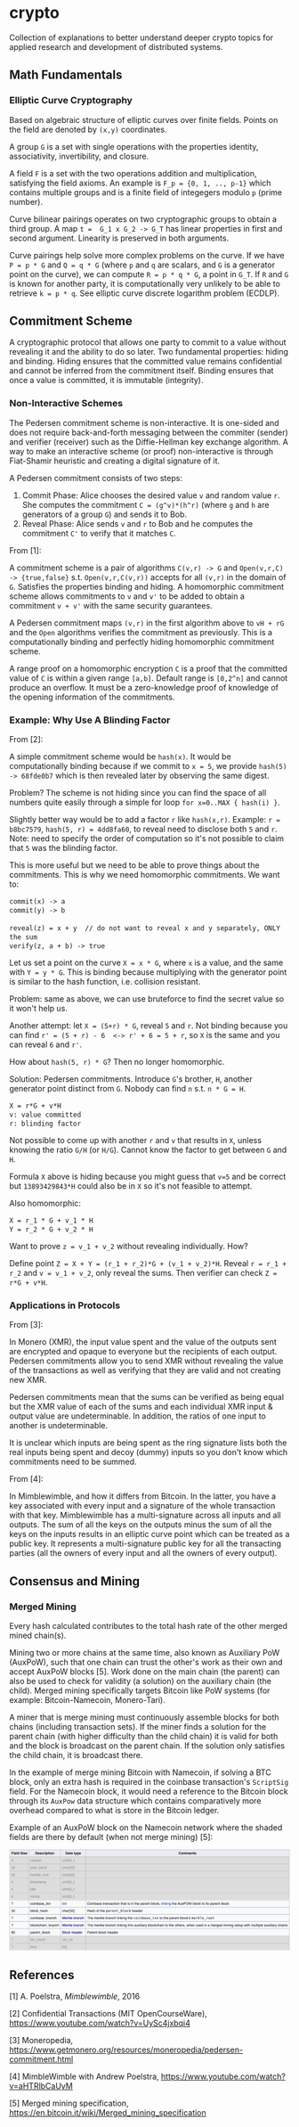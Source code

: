 # crypto

Collection of explanations to better understand deeper crypto topics for applied research and development of distributed systems.

## Math Fundamentals

### Elliptic Curve Cryptography

Based on algebraic structure of elliptic curves over finite fields. Points on the field are denoted by `(x,y)` coordinates.

A group `G` is a set with single operations with the properties identity, associativity, invertibility, and closure.

A field `F` is a set with the two operations addition and multiplication, satisfying the field axioms. An example is `F_p = {0, 1, .., p-1}` which contains multiple groups and is a finite field of integegers modulo `p` (prime number).

Curve bilinear pairings operates on two cryptographic groups to obtain a third group. A map `t =  G_1 x G_2 -> G_T` has linear properties in first and second argument. Linearity is preserved in both arguments.

Curve pairings help solve more complex problems on the curve. If we have `P = p * G` and `Q = q * G` (where `p` and `q` are scalars, and `G` is a generator point on the curve), we can compute `R = p * q * G`, a point in `G_T`. If `R` and `G` is known for another party, it is computationally very unlikely to be able to retrieve `k = p * q`. See elliptic curve discrete logarithm problem (ECDLP).


## Commitment Scheme

A cryptographic protocol that allows one party to commit to a value without revealing it and the ability to do so later. Two fundamental properties: hiding and binding. Hiding ensures that the committed value remains confidential and cannot be inferred from the commitment itself. Binding ensures that once a value is committed, it is immutable (integrity).

### Non-Interactive Schemes

The Pedersen commitment scheme is non-interactive. It is one-sided and does not require back-and-forth messaging between the commiter (sender) and verifier (receiver) such as the Diffie-Hellman key exchange algorithm. A way to make an interactive scheme (or proof) non-interactive is through Fiat-Shamir heuristic and creating a digital signature of it.

A Pedersen commitment consists of two steps:
1. Commit Phase: Alice chooses the desired value `v` and random value `r`. She computes the commitment `C = (g^v)*(h^r)` (where `g` and `h` are generators of a group `G`) and sends it to Bob.
2. Reveal Phase: Alice sends `v` and `r` to Bob and he computes the commitment `C'` to verify that it matches `C`.

From [1]:

A commitment scheme is a pair of algorithms `C(v,r) -> G` and  `Open(v,r,C) -> {true,false}` s.t. `Open(v,r,C(v,r))` accepts for all `(v,r)` in the domain of `G`. Satisfies the properties binding and hiding. A homomorphic commitment scheme allows commitments to `v` and `v'` to be added to obtain a commitment `v + v'` with the same security guarantees.

A Pedersen commitment maps `(v,r)` in the first algorithm above to `vH + rG` and the `Open` algorithms verifies the commitment as previously. This is a computationally binding and perfectly hiding homomorphic commitment scheme.

A range proof on a homomorphic encryption `C` is a proof that the committed value of `C` is within a given range `[a,b]`. Default range is `[0,2^n]` and cannot produce an overflow. It must be a zero-knowledge proof of knowledge of the opening information of the commitments.

### Example: Why Use A Blinding Factor

From [2]:

A simple commitment scheme would be `hash(x)`. It would be computationally binding because if we commit to `x = 5`, we provide `hash(5) -> 68fde0b7` which is then revealed later by observing the same digest.

Problem? The scheme is not hiding since you can find the space of all numbers quite easily through a simple for loop `for x=0..MAX { hash(i) }`.

Slightly better way would be to add a factor `r` like `hash(x,r)`. Example: `r = b8bc7579`, `hash(5, r) = 4dd8fa60`, to reveal need to disclose both `5` and `r`. Note: need to specify the order of computation so it's not possible to claim that `5` was the blinding factor.

This is more useful but we need to be able to prove things about the commitments. This is why we need homomorphic commitments. We want to:
```
commit(x) -> a
commit(y) -> b

reveal(z) = x + y  // do not want to reveal x and y separately, ONLY the sum
verify(z, a + b) -> true
```

Let us set a point on the curve `X = x * G`, where `x` is a value, and the same with `Y = y * G`. This is binding because multiplying with the generator point is similar to the hash function, i.e. collision resistant.

Problem: same as above, we can use bruteforce to find the secret value so it won't help us.

Another attempt: let `X = (5+r) * G`, reveal `5` and `r`. Not binding because you can find `r' = (5 + r) - 6  <-> r' + 6 = 5 + r`, so `X` is the same and you can reveal `6` and `r'`.

How about `hash(5, r) * G`? Then no longer homomorphic.

Solution: Pedersen commitments. Introduce `G`'s brother, `H`, another generator point distinct from `G`. Nobody can find `n` s.t. `n * G = H`.
```
X = r*G + v*H 
v: value committed
r: blinding factor
```

Not possible to come up with another `r` and `v` that results in `X`, unless knowing the ratio `G/H` (or `H/G`). Cannot know the factor to get between `G` and `H`.

Formula `X` above is hiding because you might guess that `v=5` and be correct but `13893429843*H` could also be in `X` so it's not feasible to attempt.

Also homomorphic:

```
X = r_1 * G + v_1 * H
Y = r_2 * G + v_2 * H
```

Want to prove `z = v_1 + v_2` without revealing individually. How?

Define point `Z = X + Y = (r_1 + r_2)*G + (v_1 + v_2)*H`. Reveal `r = r_1 + r_2` and `v = v_1 + v_2`, only reveal the sums. Then verifier can check `Z = r*G + v*H`.


### Applications in Protocols

From [3]:

In Monero (XMR), the input value spent and the value of the outputs sent are encrypted and opaque to everyone but the recipients of each output. Pedersen commitments allow you to send XMR without revealing the value of the transactions as well as verifying that they are valid and not creating new XMR.

Pedersen commitments mean that the sums can be verified as being equal but the XMR value of each of the sums and each individual XMR input & output value are undeterminable. In addition, the ratios of one input to another is undeterminable.

It is unclear which inputs are being spent as the ring signature lists both the real inputs being spent and decoy (dummy) inputs so you don't know which commitments need to be summed.

From [4]:

In Mimblewimble, and how it differs from Bitcoin. In the latter, you have a key associated with every input and a signature of the whole transaction with that key. Mimblewimble has a multi-signature across all inputs and all outputs. The sum of all the keys on the outputs minus the sum of all the keys on the inputs results in an elliptic curve point which can be treated as a public key. It represents a multi-signature public key for all the transacting parties (all the owners of every input and all the owners of every output).

## Consensus and Mining

### Merged Mining

Every hash calculated contributes to the total hash rate of the other merged mined chain(s).

Mining two or more chains at the same time, also known as Auxiliary PoW (AuxPoW), such that one chain can trust the other's work as their own and accept AuxPoW blocks [5]. Work done on the main chain (the parent) can also be used to check for validity (a solution) on the auxiliary chain (the child). Merged mining specifically targets Bitcoin like PoW systems (for example: Bitcoin-Namecoin, Monero-Tari).

A miner that is merge mining must continuously assemble blocks for both chains (including transaction sets). If the miner finds a solution for the parent chain (with higher difficulty than the child chain) it is valid for both and the block is broadcast on the parent chain. If the solution only satisfies the child chain, it is broadcast there. 

In the example of merge mining Bitcoin with Namecoin, if solving a BTC block, only an extra hash is required in the coinbase transaction's `ScriptSig` field. For the Namecoin block, it would need a reference to the Bitcoin block through its `AuxPow` data structure which contains comparatively more overhead compared to what is store in the Bitcoin ledger.

Example of an AuxPoW block on the Namecoin network where the shaded fields are there by default (when not merge mining) [5]:

<img src="assets/btc_nmc_merge_mining.png">


## References

[1] A. Poelstra, _Mimblewimble_, 2016

[2] Confidential Transactions (MIT OpenCourseWare), https://www.youtube.com/watch?v=UySc4jxbqi4

[3] Moneropedia, https://www.getmonero.org/resources/moneropedia/pedersen-commitment.html

[4] MimbleWimble with Andrew Poelstra, https://www.youtube.com/watch?v=aHTRlbCaUyM

[5] Merged mining specification, https://en.bitcoin.it/wiki/Merged_mining_specification
